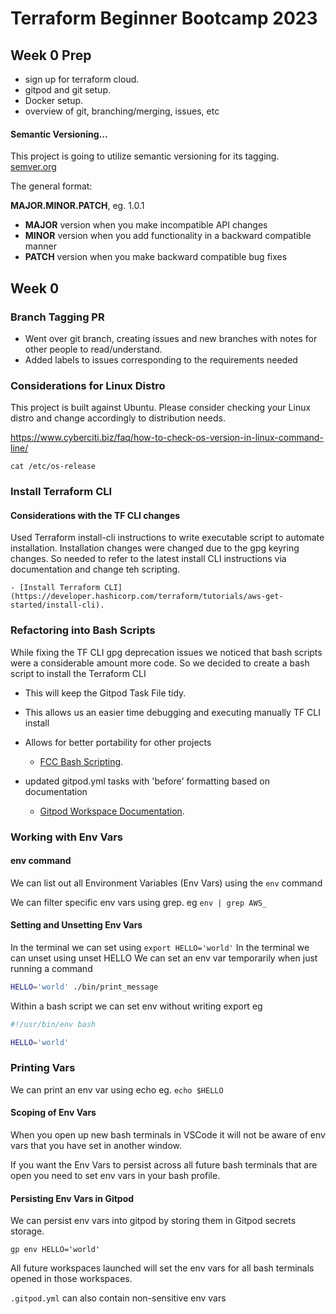 # Terraform Beginner Bootcamp 2023



## Week 0 Prep

- sign up for terraform cloud. 
- gitpod and git setup. 
- Docker setup. 
- overview of git, branching/merging, issues, etc


#### Semantic Versioning...

This project is going to utilize semantic versioning for its tagging. 
[semver.org](https://semver.org/)

The general format: 

 **MAJOR.MINOR.PATCH**, eg. 1.0.1

- **MAJOR** version when you make incompatible API changes
- **MINOR** version when you add functionality in a backward compatible manner
- **PATCH** version when you make backward compatible bug fixes

## Week 0

### Branch Tagging PR
- Went over git branch, creating issues and new branches with notes for other people to read/understand. 
- Added labels to issues corresponding to the requirements needed

### Considerations for Linux Distro
This project is built against Ubuntu.   Please consider checking your Linux distro and change accordingly to distribution needs. 

https://www.cyberciti.biz/faq/how-to-check-os-version-in-linux-command-line/

```cat /etc/os-release```

### Install Terraform CLI

#### Considerations with the TF CLI changes
Used Terraform install-cli instructions to write executable script to automate installation. Installation changes were changed due to the gpg keyring changes. So needed to refer to the latest install CLI instructions via documentation and change teh scripting.  

    - [Install Terraform CLI](https://developer.hashicorp.com/terraform/tutorials/aws-get-started/install-cli). 

### Refactoring into Bash Scripts
While fixing the TF CLI gpg deprecation issues we noticed that bash scripts were a considerable amount more code. So we decided to create a bash script to install the Terraform CLI

- This will keep the Gitpod Task File tidy. 
- This allows us an easier time debugging and executing manually TF CLI install
- Allows for better portability for other projects

    - [FCC Bash Scripting](https://www.freecodecamp.org/news/bash-scripting-tutorial-linux-shell-script-and-command-line-for-beginners/). 

- updated gitpod.yml tasks with 'before' formatting based on documentation
    - [Gitpod Workspace Documentation](https://www.gitpod.io/docs/configure/workspaces/tasks). 

### Working with Env Vars

#### env command
We can list out all Environment Variables (Env Vars) using the `env` command

We can filter specific env vars using grep. eg `env | grep AWS_`

#### Setting and Unsetting Env Vars

In the terminal we can set using `export HELLO='world'`
In the terminal we can unset using unset HELLO
We can set an env var temporarily when just running a command

```sh
HELLO='world' ./bin/print_message 
```

Within a bash script we can set env without writing export eg

```sh
#!/usr/bin/env bash

HELLO='world'

```

### Printing Vars

We can print an env var using echo eg. `echo $HELLO`

#### Scoping of Env Vars

When you open up new bash terminals in VSCode it will not be aware of env vars that you have set in another window. 

If you want the Env Vars to persist across all future bash terminals that are open you need to set env vars in your bash profile. 

#### Persisting Env Vars in Gitpod

We can persist env vars into gitpod by storing them in Gitpod secrets storage.  

```
gp env HELLO='world'
```

All future workspaces launched will set the env vars for all bash terminals opened in those workspaces. 

`.gitpod.yml` can also contain non-sensitive env vars